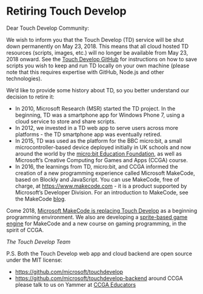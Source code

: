 # Retiring Touch Develop

Dear Touch Develop Community:

We wish to inform you that the Touch Develop (TD) service will be shut down permanently on May 23, 2018. This means that all cloud hosted TD resources (scripts, images, etc.) will no longer be available from May 23, 2018 onward. See the [Touch Develop GitHub](https://github.com/microsoft/touchdevelop) for instructions on how to save scripts you wish to keep and run TD locally on your own machine (please note that this requires expertise with GitHub, Node.js and other technologies).

We’d like to provide some history about TD, so you better understand our decision to retire it:
- In 2010, Microsoft Research (MSR) started the TD project. In the beginning, TD was a smartphone app for Windows Phone 7, using a cloud service to store and share scripts.
- In 2012, we invested in a TD web app to serve users across more platforms - the TD smartphone app was eventually retired.
- In 2015, TD was used as the platform for the BBC micro:bit, a small microcontroller-based device deployed initially in UK schools and now around the world by the [micro:bit Education Foundation](http://microbit.org), as well as Microsoft’s Creative Computing for Games and Apps (CCGA) course.
- In 2016, the learnings from TD, micro:bit, and CCGA informed the creation of a new programming experience called Microsoft MakeCode, based on Blockly and JavaScript. You can use MakeCode, free of charge, at https://www.makecode.com - it is a product supported by Microsoft’s Developer Division. For an introduction to MakeCode, see the MakeCode [blog](https://makecode.com/blog/makecode-overview).

Come 2018, [Microsoft MakeCode is replacing Touch Develop](https://makecode.com/touchdevelop) 
as a beginning programming environment. We also are developing a [sprite-based game engine](https://makecode.com/td2mkcd) for MakeCode and a new course on gaming programming, in the spirit of CCGA.

*The Touch Develop Team*

P.S. Both the Touch Develop web app and cloud backend are open source under the MIT license:
* https://github.com/microsoft/touchdevelop
* https://github.com/microsoft/touchdevelop-backend around CCGA please talk to us on Yammer at [CCGA Educators](https://www.yammer.com/microsoftteachers/#/threads/inGroup?type=in_group&feedId=6454453&view=all)
